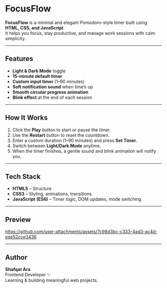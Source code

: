 # FocusFlow

**FocusFlow** is a minimal and elegant Pomodoro-style timer built using **HTML, CSS, and JavaScript**.  
It helps you focus, stay productive, and manage work sessions with calm simplicity.

---

##  Features

-  **Light & Dark Mode** toggle  
-  **15-minute default timer**  
-  **Custom input timer** (1–90 minutes)  
-  **Soft notification sound** when time’s up  
-  **Smooth circular progress animation**  
-  **Blink effect** at the end of each session  

---

##  How It Works

1. Click the **Play** button to start or pause the timer.  
2. Use the **Restart** button to reset the countdown.  
3. Enter a custom duration (1–90 minutes) and press **Set Timer**.  
4. Switch between **Light/Dark Mode** anytime.  
5. When the timer finishes, a gentle sound and blink animation will notify you.  

---

##  Tech Stack

- **HTML5** – Structure  
- **CSS3** – Styling, animations, transitions  
- **JavaScript (ES6)** – Timer logic, DOM updates, mode switching  

---

##  Preview
https://github.com/user-attachments/assets/7c98d3bc-c333-4ad3-ac4d-eee52cce3436

---


## Author

**Shafqat Ara**  
Frontend Developer ✨  
Learning & building  meaningful web projects.

